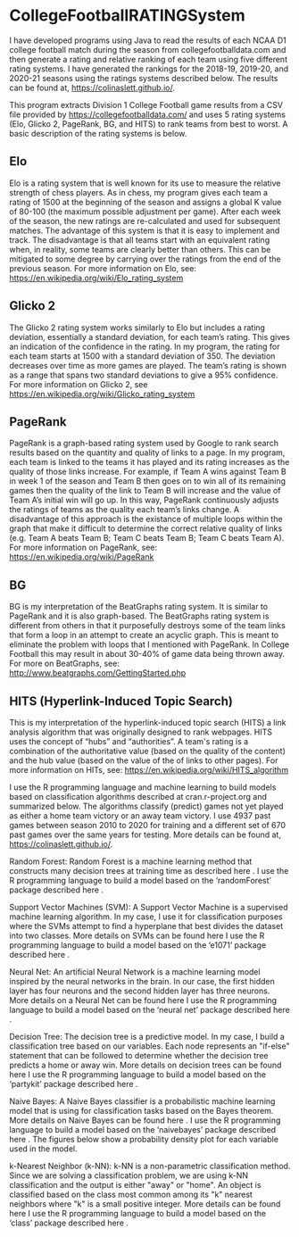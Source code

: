 # CollegeFootballRATINGSystem

I have developed programs using Java to read the results of each NCAA D1 college football match during the season from collegefootballdata.com and then generate a rating and relative ranking of each team using five different rating systems. I have generated the rankings for the 2018-19, 2019-20, and 2020-21 seasons using the ratings systems described below. The results can be found at, https://colinaslett.github.io/.


This program extracts Division 1 College Football game results from a CSV file provided by https://collegefootballdata.com/ and uses 5 rating systems (Elo, Glicko 2, PageRank, BG, and HITS) to rank teams from best to worst. A basic description of the rating systems is below.

## Elo

Elo is a rating system that is well known for its use to measure the relative strength of chess players. As in chess, my program gives each team a rating of 1500 at the beginning of the season and assigns a global K value of 80-100 (the maximum possible adjustment per game). After each week of the season, the new ratings are re-calculated and used for subsequent matches. The advantage of this system is that it is easy to implement and track. The disadvantage is that all teams start with an equivalent rating when, in reality, some teams are clearly better than others. This can be mitigated to some degree by carrying over the ratings from the end of the previous season. For more information on Elo, see: https://en.wikipedia.org/wiki/Elo_rating_system

## Glicko 2

The Glicko 2 rating system works similarly to Elo but includes a rating deviation, essentially a standard deviation, for each team’s rating. This gives an indication of the confidence in the rating. In my program, the rating for each team starts at 1500 with a standard deviation of 350. The deviation decreases over time as more games are played. The team’s rating is shown as a range that spans two standard deviations to give a 95% confidence. For more information on Glicko 2, see https://en.wikipedia.org/wiki/Glicko_rating_system

## PageRank

PageRank is a graph-based rating system used by Google to rank search results based on the quantity and quality of links to a page. In my program, each team is linked to the teams it has played and its rating increases as the quality of those links increase. For example, if Team A wins against Team B in week 1 of the season and Team B then goes on to win all of its remaining games then the quality of the link to Team B will increase and the value of Team A’s initial win will go up. In this way, PageRank continuously adjusts the ratings of teams as the quality each team’s links change. A disadvantage of this approach is the existance of multiple loops within the graph that make it difficult to determine the correct relative quality of links (e.g. Team A beats Team B; Team C beats Team B; Team C beats Team A).  For more information on PageRank, see: https://en.wikipedia.org/wiki/PageRank

## BG

BG is my interpretation of the BeatGraphs rating system. It is similar to PageRank and it is also graph-based. The BeatGraphs rating system is different from others in that it purposefully destroys some of the team links that form a loop in an attempt to create an acyclic graph. This is meant to eliminate the problem with loops that I mentioned with PageRank. In College Football this may result in about 30-40% of game data being thrown away. For more on BeatGraphs, see: http://www.beatgraphs.com/GettingStarted.php

## HITS (Hyperlink-Induced Topic Search)

This is my interpretation of the hyperlink-induced topic search (HITS) a link analysis algorithm that was originally designed to rank webpages. HITS uses the concept of “hubs” and “authorities”. A team's rating is a combination of the authoritative value (based on the quality of the content) and the hub value (based on the value of the of links to other pages). For more information on HITs, see: https://en.wikipedia.org/wiki/HITS_algorithm


I use the R programming language and machine learning to build models based on classification algorithms described at cran.r-project.org  and summarized below. The algorithms classify (predict) games not yet played as either a home team victory or an away team victory. I use 4937 past games between season 2010 to 2020 for training and a different set of 670 past games over the same years for testing. More details can be found at, https://colinaslett.github.io/.

Random Forest: Random Forest is a machine learning method that constructs many decision trees at training time as described here . I use the R programming language to build a model based on the ‘randomForest’ package described here .

Support Vector Machines (SVM): A Support Vector Machine is a supervised machine learning algorithm. In my case, I use it for classification purposes where the SVMs attempt to find a hyperplane that best divides the dataset into two classes. More details on SVMs can be found here I use the R programming language to build a model based on the ‘e1071’ package described here .

Neural Net: An artificial Neural Network is a machine learning model inspired by the neural networks in the brain. In our case, the first hidden layer has four neurons and the second hidden layer has three neurons. More details on a Neural Net can be found here I use the R programming language to build a model based on the ‘neural net’ package described here .

Decision Tree: The decision tree is a predictive model. In my case, I build a classification tree based on our variables. Each node represents an "if-else" statement that can be followed to determine whether the decision tree predicts a home or away win. More details on decision trees can be found here I use the R programming language to build a model based on the ‘partykit’ package described here .

Naive Bayes: A Naive Bayes classifier is a probabilistic machine learning model that is using for classification tasks based on the Bayes theorem. More details on Naive Bayes can be found here . I use the R programming language to build a model based on the ‘naivebayes’ package described here . The figures below show a probability density plot for each variable used in the model.

k-Nearest Neighbor (k-NN): k-NN is a non-parametric classification method. Since we are solving a classification problem, we are using k-NN classification and the output is either "away" or "home". An object is classified based on the class most common among its "k" nearest neighbors where "k" is a small positive integer. More details can be found here I use the R programming language to build a model based on the ‘class’ package described here .
